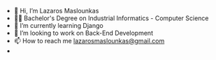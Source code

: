 - 👋 Hi, I’m Lazaros Maslounkas
- 🧑‍🎓 Bachelor's Degree on Industrial Informatics - Computer Science
- 🌱 I’m currently learning Django
- 💞️ I’m looking to work on Back-End Development
- 📫 How to reach me lazarosmaslounkas@gmail.com
- 

<!---
LazarosMas/LazarosMas is a ✨ special ✨ repository because its `README.md` (this file) appears on your GitHub profile.
You can click the Preview link to take a look at your changes.
--->
